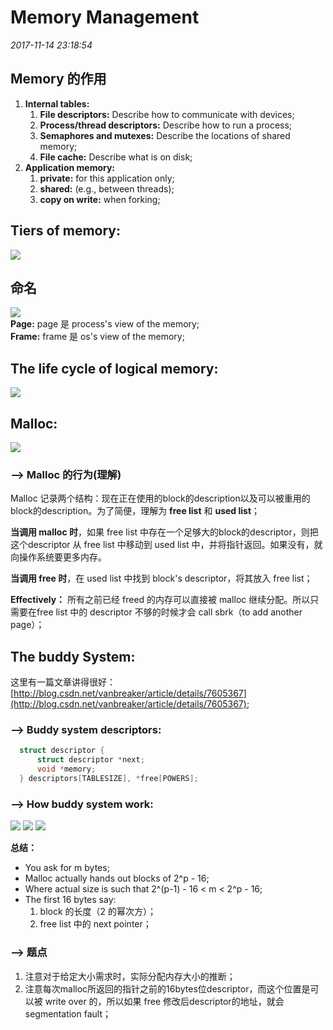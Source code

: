 # Memory Management

_2017-11-14 23:18:54_

## Memory 的作用

1. **Internal tables:**  
   1. **File descriptors:** Describe how to communicate with devices;
   2. **Process/thread descriptors:** Describe how to run a process;
   3. **Semaphores and mutexes:** Describe the locations of shared memory;
   4. **File cache:** Describe what is on disk;
2. **Application memory:**
   1. **private:** for this application only;
   2. **shared:** (e.g., between threads);
   3. **copy on write:** when forking;

## Tiers of memory:

![](<../../.gitbook/assets/screen-shot-2017-11-15-at-12.41.53-am (1) (1).png>)

## 命名

![](<../../.gitbook/assets/screen-shot-2017-11-15-at-12.59.43-am (1) (1).png>) \
 **Page:** page 是 process's view of the memory;\
**Frame:** frame 是 os's view of the memory;

## The life cycle of logical memory:

![](<../../.gitbook/assets/Screen Shot 2017-11-15 at 2.07.47 AM.png>)

## Malloc:

![](<../../.gitbook/assets/Screen Shot 2017-11-15 at 2.12.03 AM (1) (1).png>)

### --> Malloc 的行为(理解)

Malloc 记录两个结构：现在正在使用的block的description以及可以被重用的block的description。为了简便，理解为 **free list** 和 **used list**；

**当调用 malloc 时**，如果 free list 中存在一个足够大的block的descriptor，则把这个descriptor 从 free list 中移动到 used list 中，并将指针返回。如果没有，就向操作系统要更多内存。

**当调用 free 时**，在 used list 中找到 block's descriptor，将其放入 free list；

**Effectively：** 所有之前已经 freed 的内存可以直接被 malloc 继续分配。所以只需要在free list 中的 descriptor 不够的时候才会 call sbrk（to add another page）；

## The buddy System:

这里有一篇文章讲得很好：[http://blog.csdn.net/vanbreaker/article/details/7605367](http://blog.csdn.net/vanbreaker/article/details/7605367);

### --> Buddy system descriptors:

```c
  struct descriptor {
      struct descriptor *next;
      void *memory;
  } descriptors[TABLESIZE], *free[POWERS];
```

### --> How buddy system work:

![](../../.gitbook/assets/screen-shot-2017-11-15-at-10.22.14-am.png) ![](<../../.gitbook/assets/screen-shot-2017-11-15-at-10.23.57-am (1).png>) ![](<../../.gitbook/assets/screen-shot-2017-11-15-at-10.25.36-am (1) (1) (1).png>)

**总结：**

* You ask for m bytes;
* Malloc actually hands out blocks of 2^p - 16;
* Where actual size is such that 2^(p-1) - 16 < m < 2^p - 16;
* The first 16 bytes say: 
  1. block 的长度（2 的幂次方）；
  2. free list 中的 next pointer；

### --> 题点

1. 注意对于给定大小需求时，实际分配内存大小的推断；
2. 注意每次malloc所返回的指针之前的16bytes位descriptor，而这个位置是可以被 write over 的，所以如果 free 修改后descriptor的地址，就会 segmentation fault；
